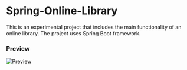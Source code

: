 # Spring-Online-Library
This is an experimental project that includes the main functionality of an online library. The project uses Spring Boot framework.

### Preview

![Preview](https://i.ibb.co/X3SY2VD/2020-01-25-15-01-43.png)
